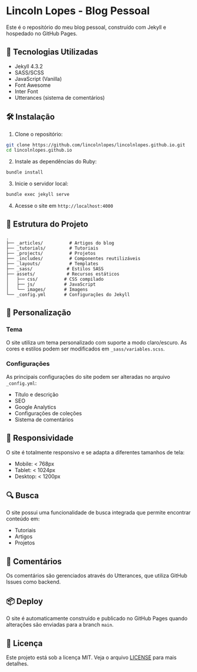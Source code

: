 # Lincoln Lopes - Blog Pessoal

Este é o repositório do meu blog pessoal, construído com Jekyll e hospedado no GitHub Pages.

## 🚀 Tecnologias Utilizadas

- Jekyll 4.3.2
- SASS/SCSS
- JavaScript (Vanilla)
- Font Awesome
- Inter Font
- Utterances (sistema de comentários)

## 🛠️ Instalação

1. Clone o repositório:
```bash
git clone https://github.com/lincolnlopes/lincolnlopes.github.io.git
cd lincolnlopes.github.io
```

2. Instale as dependências do Ruby:
```bash
bundle install
```

3. Inicie o servidor local:
```bash
bundle exec jekyll serve
```

4. Acesse o site em `http://localhost:4000`

## 📝 Estrutura do Projeto

```
.
├── _articles/          # Artigos do blog
├── _tutorials/         # Tutoriais
├── _projects/          # Projetos
├── _includes/          # Componentes reutilizáveis
├── _layouts/           # Templates
├── _sass/             # Estilos SASS
├── assets/            # Recursos estáticos
│   ├── css/          # CSS compilado
│   ├── js/           # JavaScript
│   └── images/       # Imagens
└── _config.yml       # Configurações do Jekyll
```

## 🎨 Personalização

### Tema
O site utiliza um tema personalizado com suporte a modo claro/escuro. As cores e estilos podem ser modificados em `_sass/variables.scss`.

### Configurações
As principais configurações do site podem ser alteradas no arquivo `_config.yml`:
- Título e descrição
- SEO
- Google Analytics
- Configurações de coleções
- Sistema de comentários

## 📱 Responsividade
O site é totalmente responsivo e se adapta a diferentes tamanhos de tela:
- Mobile: < 768px
- Tablet: < 1024px
- Desktop: < 1200px

## 🔍 Busca
O site possui uma funcionalidade de busca integrada que permite encontrar conteúdo em:
- Tutoriais
- Artigos
- Projetos

## 💬 Comentários
Os comentários são gerenciados através do Utterances, que utiliza GitHub Issues como backend.

## 📦 Deploy
O site é automaticamente construído e publicado no GitHub Pages quando alterações são enviadas para a branch `main`.

## 📄 Licença
Este projeto está sob a licença MIT. Veja o arquivo [LICENSE](LICENSE) para mais detalhes.